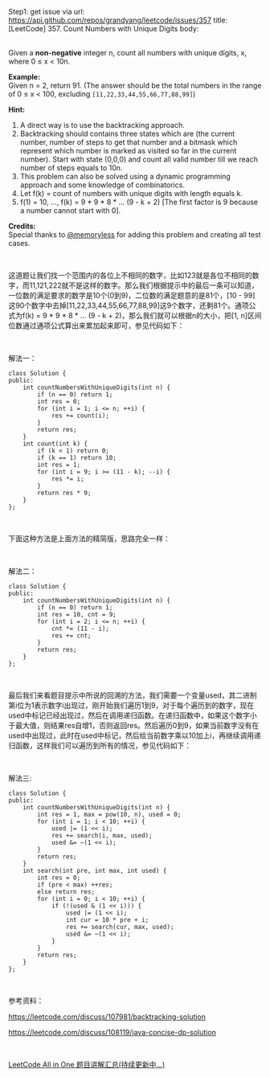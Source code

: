 Step1: get issue via url: https://api.github.com/repos/grandyang/leetcode/issues/357 
 title:[LeetCode] 357. Count Numbers with Unique Digits 
 body:  
  

Given a **non-negative** integer n, count all numbers with unique digits, x, where 0 ≤ x  < 10n.

**Example:**  
Given n = 2, return 91. (The answer should be the total numbers in the range of 0 ≤ x  < 100, excluding `[11,22,33,44,55,66,77,88,99]`) 

**Hint:**

  1. A direct way is to use the backtracking approach.
  2. Backtracking should contains three states which are (the current number, number of steps to get that number and a bitmask which represent which number is marked as visited so far in the current number). Start with state (0,0,0) and count all valid number till we reach number of steps equals to 10n.
  3. This problem can also be solved using a dynamic programming approach and some knowledge of combinatorics.
  4. Let f(k) = count of numbers with unique digits with length equals k.
  5. f(1) = 10, ..., f(k) = 9 * 9 * 8 * ... (9 - k + 2) [The first factor is 9 because a number cannot start with 0].



**Credits:**  
Special thanks to [@memoryless](https://discuss.leetcode.com/user/memoryless) for adding this problem and creating all test cases.

 

这道题让我们找一个范围内的各位上不相同的数字，比如123就是各位不相同的数字，而11,121,222就不是这样的数字。那么我们根据提示中的最后一条可以知道，一位数的满足要求的数字是10个(0到9)，二位数的满足题意的是81个，[10 - 99]这90个数字中去掉[11,22,33,44,55,66,77,88,99]这9个数字，还剩81个。通项公式为f(k) = 9 * 9 * 8 * ... (9 - k + 2)，那么我们就可以根据n的大小，把[1, n]区间位数通过通项公式算出来累加起来即可，参见代码如下：

 

解法一：
    
    
    class Solution {
    public:
        int countNumbersWithUniqueDigits(int n) {
            if (n == 0) return 1;
            int res = 0;
            for (int i = 1; i <= n; ++i) {
                res += count(i);
            }
            return res;
        }
        int count(int k) {
            if (k < 1) return 0;
            if (k == 1) return 10;
            int res = 1;
            for (int i = 9; i >= (11 - k); --i) {
                res *= i;
            }
            return res * 9;
        }
    };

 

下面这种方法是上面方法的精简版，思路完全一样：

 

解法二：
    
    
    class Solution {
    public:
        int countNumbersWithUniqueDigits(int n) {
            if (n == 0) return 1;
            int res = 10, cnt = 9;
            for (int i = 2; i <= n; ++i) {
                cnt *= (11 - i);
                res += cnt;
            }
            return res;
        }
    };

 

最后我们来看题目提示中所说的回溯的方法，我们需要一个变量used，其二进制第i位为1表示数字i出现过，刚开始我们遍历1到9，对于每个遍历到的数字，现在used中标记已经出现过，然后在调用递归函数。在递归函数中，如果这个数字小于最大值，则结果res自增1，否则返回res。然后遍历0到9，如果当前数字没有在used中出现过，此时在used中标记，然后给当前数字乘以10加上i，再继续调用递归函数，这样我们可以遍历到所有的情况，参见代码如下：

 

解法三:
    
    
    class Solution {
    public:
        int countNumbersWithUniqueDigits(int n) {
            int res = 1, max = pow(10, n), used = 0;
            for (int i = 1; i < 10; ++i) {
                used |= (1 << i);
                res += search(i, max, used);
                used &= ~(1 << i);
            }
            return res;
        }
        int search(int pre, int max, int used) {
            int res = 0;
            if (pre < max) ++res;
            else return res;
            for (int i = 0; i < 10; ++i) {
                if (!(used & (1 << i))) {
                    used |= (1 << i);
                    int cur = 10 * pre + i;
                    res += search(cur, max, used);
                    used &= ~(1 << i);
                }
            }
            return res;
        }
    };

 

参考资料：

<https://leetcode.com/discuss/107981/backtracking-solution>

<https://leetcode.com/discuss/108119/java-concise-dp-solution>

 

[LeetCode All in One 题目讲解汇总(持续更新中...)](http://www.cnblogs.com/grandyang/p/4606334.html)
